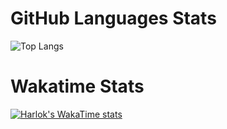 # GitHub Languages Stats
![Top Langs](https://github-readme-stats-git-masterrstaa-rickstaa.vercel.app/api/top-langs/?username=diogow1&layout=compact&theme=github_dark&langs_count=7&custom_title=Languages&title_color=FFFFFF&text__color=FFFFFF)

# Wakatime Stats
[![Harlok's WakaTime stats](https://github-readme-stats.vercel.app/api/wakatime?username=diogowww&layout=compact&langs_count=12&theme=github_dark&title_color=FFFFFF)](https://github.com/anuraghazra/github-readme-stats)



